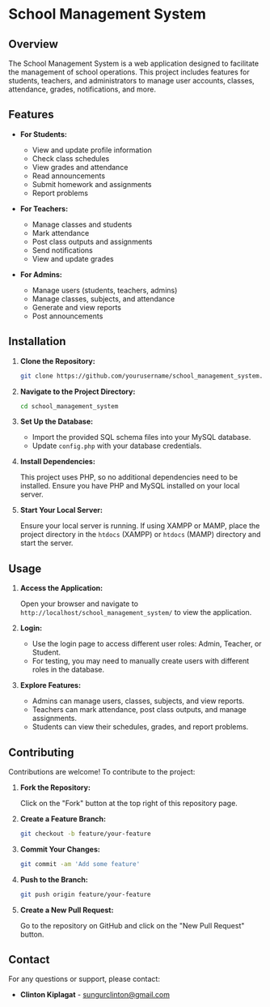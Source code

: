 # School Management System

## Overview

The School Management System is a web application designed to facilitate the management of school operations. This project includes features for students, teachers, and administrators to manage user accounts, classes, attendance, grades, notifications, and more.

## Features

- **For Students:**
  - View and update profile information
  - Check class schedules
  - View grades and attendance
  - Read announcements
  - Submit homework and assignments
  - Report problems

- **For Teachers:**
  - Manage classes and students
  - Mark attendance
  - Post class outputs and assignments
  - Send notifications
  - View and update grades

- **For Admins:**
  - Manage users (students, teachers, admins)
  - Manage classes, subjects, and attendance
  - Generate and view reports
  - Post announcements

## Installation

1. **Clone the Repository:**

    ```bash
    git clone https://github.com/yourusername/school_management_system.git](https://github.com/Clinton-Gilly/School_management_system.git
    ```

2. **Navigate to the Project Directory:**

    ```bash
    cd school_management_system
    ```

3. **Set Up the Database:**

    - Import the provided SQL schema files into your MySQL database.
    - Update `config.php` with your database credentials.

4. **Install Dependencies:**

    This project uses PHP, so no additional dependencies need to be installed. Ensure you have PHP and MySQL installed on your local server.

5. **Start Your Local Server:**

    Ensure your local server is running. If using XAMPP or MAMP, place the project directory in the `htdocs` (XAMPP) or `htdocs` (MAMP) directory and start the server.

## Usage

1. **Access the Application:**

    Open your browser and navigate to `http://localhost/school_management_system/` to view the application.

2. **Login:**

    - Use the login page to access different user roles: Admin, Teacher, or Student.
    - For testing, you may need to manually create users with different roles in the database.

3. **Explore Features:**

    - Admins can manage users, classes, subjects, and view reports.
    - Teachers can mark attendance, post class outputs, and manage assignments.
    - Students can view their schedules, grades, and report problems.

## Contributing

Contributions are welcome! To contribute to the project:

1. **Fork the Repository:**

    Click on the "Fork" button at the top right of this repository page.

2. **Create a Feature Branch:**

    ```bash
    git checkout -b feature/your-feature
    ```

3. **Commit Your Changes:**

    ```bash
    git commit -am 'Add some feature'
    ```

4. **Push to the Branch:**

    ```bash
    git push origin feature/your-feature
    ```

5. **Create a New Pull Request:**

    Go to the repository on GitHub and click on the "New Pull Request" button.



## Contact

For any questions or support, please contact:

- **Clinton Kiplagat** - [sungurclinton@gmail.com](mailto:sungurclinton@gmail.com)


